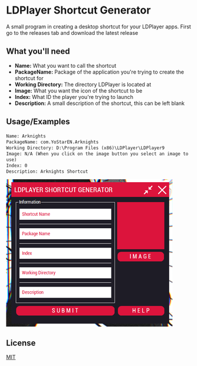 
# LDPlayer Shortcut Generator

A small program in creating a desktop shortcut for your LDPlayer apps. First go to the releases tab and download the latest release

## What you'll need

- **Name:** What you want to call the shortcut
- **PackageName:** Package of the application you're trying to create the shortcut for
- **Working Directory:** The directory LDPlayer is located at
- **Image:** What you want the icon of the shortcut to be
- **Index:** What ID the player you're trying to launch
- **Description:** A small description of the shortcut, this can be left blank

## Usage/Examples

```
Name: Arknights
PackageName: com.YoStarEN.Arknights
Working Directory: D:\Program Files (x86)\LDPlayer\LDPlayer9
Image: N/A (When you click on the image button you select an image to use)
Index: 0
Description: Arknights Shortcut
```
<img src="Images/program.png">

## License

[MIT](https://choosealicense.com/licenses/mit/)
